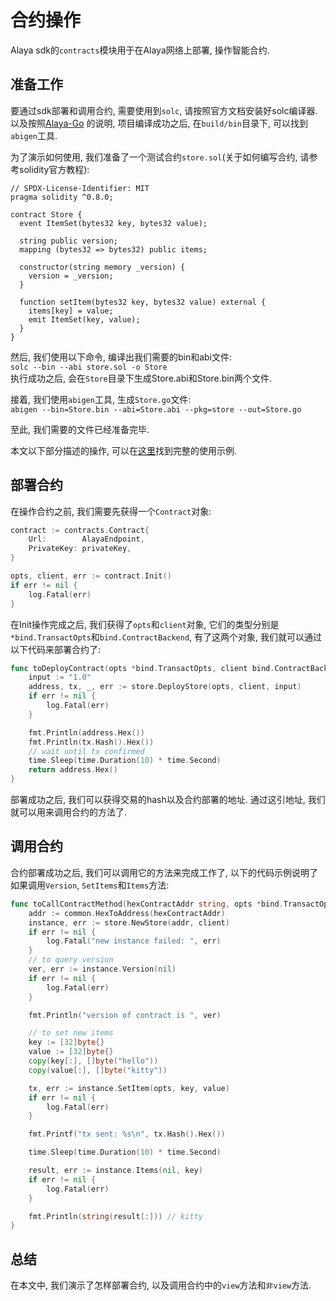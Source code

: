 # 合约操作

Alaya sdk的`contracts`模块用于在Alaya网络上部署, 操作智能合约.

## 准备工作
要通过sdk部署和调用合约, 需要使用到`solc`, 请按照官方文档安装好solc编译器. 以及按照[Alaya-Go](https://github.com/AlayaNetwork/Alaya-Go) 的说明, 项目编译成功之后, 在`build/bin`目录下, 可以找到`abigen`工具.

为了演示如何使用, 我们准备了一个测试合约`store.sol`(关于如何编写合约, 请参考solidity官方教程):
```solidity
// SPDX-License-Identifier: MIT
pragma solidity ^0.8.0;

contract Store {
  event ItemSet(bytes32 key, bytes32 value);

  string public version;
  mapping (bytes32 => bytes32) public items;

  constructor(string memory _version) {
    version = _version;
  }

  function setItem(bytes32 key, bytes32 value) external {
    items[key] = value;
    emit ItemSet(key, value);
  }
}

```

然后, 我们使用以下命令, 编译出我们需要的bin和abi文件:  
`solc --bin --abi store.sol -o Store`  
执行成功之后, 会在`Store`目录下生成Store.abi和Store.bin两个文件.   

接着, 我们使用`abigen`工具, 生成`Store.go`文件:  
`abigen --bin=Store.bin --abi=Store.abi --pkg=store --out=Store.go`

至此, 我们需要的文件已经准备完毕.  

本文以下部分描述的操作, 可以在[这里](../examples/contracts-operation.go)找到完整的使用示例.  

## 部署合约
在操作合约之前, 我们需要先获得一个`Contract`对象:
```go
contract := contracts.Contract{
    Url:        AlayaEndpoint,
    PrivateKey: privateKey,
}

opts, client, err := contract.Init()
if err != nil {
    log.Fatal(err)
}
```
在Init操作完成之后, 我们获得了`opts`和`client`对象, 它们的类型分别是`*bind.TransactOpts`和`bind.ContractBackend`, 有了这两个对象, 我们就可以通过以下代码来部署合约了:  
```go
func toDeployContract(opts *bind.TransactOpts, client bind.ContractBackend) string {
	input := "1.0"
	address, tx, _, err := store.DeployStore(opts, client, input)
	if err != nil {
		log.Fatal(err)
	}

	fmt.Println(address.Hex())
	fmt.Println(tx.Hash().Hex())
	// wait until tx confirmed
	time.Sleep(time.Duration(10) * time.Second)
	return address.Hex()
}
```

部署成功之后, 我们可以获得交易的hash以及合约部署的地址. 通过这引地址, 我们就可以用来调用合约的方法了.

## 调用合约
合约部署成功之后, 我们可以调用它的方法来完成工作了, 以下的代码示例说明了如果调用`Version`, `SetItems`和`Items`方法:
```go
func toCallContractMethod(hexContractAddr string, opts *bind.TransactOpts, client bind.ContractBackend) {
	addr := common.HexToAddress(hexContractAddr)
	instance, err := store.NewStore(addr, client)
	if err != nil {
		log.Fatal("new instance failed: ", err)
	}
	// to query version
	ver, err := instance.Version(nil)
	if err != nil {
		log.Fatal(err)
	}

	fmt.Println("version of contract is ", ver)

	// to set new items
	key := [32]byte{}
	value := [32]byte{}
	copy(key[:], []byte("hello"))
	copy(value[:], []byte("kitty"))

	tx, err := instance.SetItem(opts, key, value)
	if err != nil {
		log.Fatal(err)
	}

	fmt.Printf("tx sent: %s\n", tx.Hash().Hex())

	time.Sleep(time.Duration(10) * time.Second)

	result, err := instance.Items(nil, key)
	if err != nil {
		log.Fatal(err)
	}

	fmt.Println(string(result[:])) // kitty
}
```

## 总结
在本文中, 我们演示了怎样部署合约, 以及调用合约中的`view`方法和`非view`方法.
